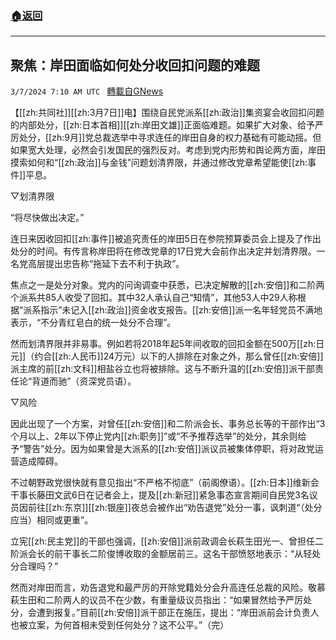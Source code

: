 ###  [:house:返回](README.md)
---


## 聚焦：岸田面临如何处分收回扣问题的难题
`3/7/2024 7:10 AM UTC ` [轉載自GNews](https://gnews.org/articles/2373137)

【[[zh:共同社]][[zh:3月7日]]电】围绕自民党派系[[zh:政治]]集资宴会收回扣问题的内部处分，[[zh:日本首相]][[zh:岸田文雄]]正面临难题。如果扩大对象、给予严厉处分，[[zh:9月]]党总裁选举中寻求连任的岸田自身的权力基础有可能动摇。但如果宽大处理，必然会引发国民的强烈反对。考虑到党内形势和舆论两方面，岸田摸索如何和“[[zh:政治]]与金钱”问题划清界限，并通过修改党章希望能使[[zh:事件]]平息。

▽划清界限

“将尽快做出决定。”

连日来因收回扣[[zh:事件]]被追究责任的岸田5日在参院预算委员会上提及了作出处分的时间。有传言称岸田将在修改党章的17日党大会前作出决定并划清界限。一名党高层提出忠告称“拖延下去不利于执政”。

焦点之一是处分对象。党内的问询调查中获悉，已决定解散的[[zh:安倍]]和二阶两个派系共85人收受了回扣。其中32人承认自己“知情”，其他53人中29人称根据“派系指示”未记入[[zh:政治]]资金收支报告。[[zh:安倍]]派一名年轻党员不满地表示，“不分青红皂白的统一处分不合理”。

然而划清界限并非易事。例如若将2018年起5年间收取的回扣金额在500万[[zh:日元]]（约合[[zh:人民币]]24万元）以下的人排除在对象之外，那么曾任[[zh:安倍]]派主席的前[[zh:文科]]相盐谷立也将被排除。这与不断升温的[[zh:安倍]]派干部责任论“背道而驰”（资深党员语）。

▽风险

因此出现了一个方案，对曾任[[zh:安倍]]和二阶派会长、事务总长等的干部作出“3个月以上、2年以下停止党内[[zh:职务]]”或“不予推荐选举”的处分，其余则给予“警告”处分。因为如果曾是大派系的[[zh:安倍]]派议员被集体停职，将对政党运营造成障碍。

不过朝野政党很快就有意见指出“不严格不彻底”（前阁僚语）。[[zh:日本]]维新会干事长藤田文武6日在记者会上，提及[[zh:新冠]]紧急事态宣言期间自民党3名议员因前往[[zh:东京]][[zh:银座]]夜总会被作出“劝告退党”处分一事，讽刺道“（处分应当）相同或更重”。

立宪[[zh:民主党]]的干部也强调，[[zh:安倍]]派前政调会长萩生田光一、曾担任二阶派会长的前干事长二阶俊博收取的金额居前三。这名干部愤怒地表示：“从轻处分合理吗？”

然而对岸田而言，劝告退党和最严厉的开除党籍处分会升高连任总裁的风险。敬慕萩生田和二阶两人的议员不在少数，有重量级议员指出：“如果冒然给予严厉处分，会遭到报复。”目前[[zh:安倍]]派干部正在施压，提出：“岸田派前会计负责人也被立案，为何首相未受到任何处分？这不公平。”（完）

